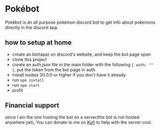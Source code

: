 # Pokébot
Pokébot is an all purpose pokémon discord bot to get info about pokemons directly in the discord app.
## how to setup at home
- create an bot(app) on discord's website, and keep the bot page open
- clone this project
- create an auth.json file in the main folder with the following `{ auth: "" }`, put the token from the bot page in auth
- install nodejs 20.0.0 or higher if you don't have it already
- run `npm install`
- run `npm start`
- profit
## Financial support
since I am the one hosting the bot on a server(the bot is not hosted anywhere yet), You can donate to me on [Kofi](https://ko-fi.com/mrthomas20121) to help with the server cost.